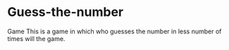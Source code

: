 # Guess-the-number
Game
This is a game in which who guesses the number in less number of times will the game.
